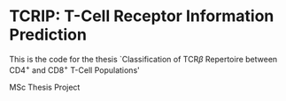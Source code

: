 # TCRIP: T-Cell Receptor Information Prediction
This is the code for the thesis `Classification of TCR$\beta$ Repertoire between CD4$^+$ and CD8$^+$ T-Cell Populations'

MSc Thesis Project
